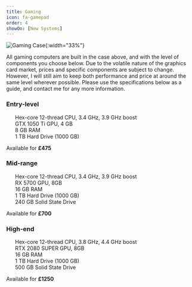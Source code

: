 ```yaml
---
title: Gaming
icon: fa-gamepad
order: 4
showOn: [New Systems]
---
```


![Gaming Case](./images/gaming.png){:width="33%"}

All gaming computers are built in the case above, and with the level of components you choose below. Due to the volatile nature of the graphics card market, prices and specific components are subject to change. However, I will still aim to keep both performance and price at around the same level wherever possible. Please use the specifications below as a guide, and contact me for any more information.

### Entry-level

<ul style="list-style-type: none;">
 <li>Hex-core 12-thread CPU, 3.4 GHz, 3.9 GHz boost</li>
 <li>GTX 1050 Ti GPU, 4 GB</li>
 <li>8 GB RAM</li>
 <li>1 TB Hard Drive (1000 GB)</li>
</ul>

 Available for **£475**

### Mid-range

<ul style="list-style-type: none;">
 <li>Hex-core 12-thread CPU, 3.4 GHz, 3.9 GHz boost</li>
 <li>RX 5700 GPU, 8GB</li>
 <li>16 GB RAM</li>
 <li>1 TB Hard Drive (1000 GB)</li>
 <li>240 GB Solid State Drive</li>
</ul>

 Available for **£700**

### High-end

<ul style="list-style-type: none;">
 <li>Hex-core 12-thread CPU, 3.8 GHz, 4.4 GHz boost</li>
 <li>RTX 2080 SUPER GPU, 8GB</li>
 <li>16 GB RAM</li>
 <li>1 TB Hard Drive (1000 GB)</li>
 <li>500 GB Solid State Drive</li>
</ul>

 Available for **£1250**